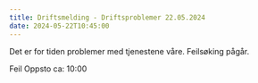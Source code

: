 ```yaml
---
title: Driftsmelding - Driftsproblemer 22.05.2024
date: 2024-05-22T10:45:00
---
```

Det er for tiden problemer med tjenestene våre. Feilsøking pågår.

Feil Oppsto ca: 10:00

